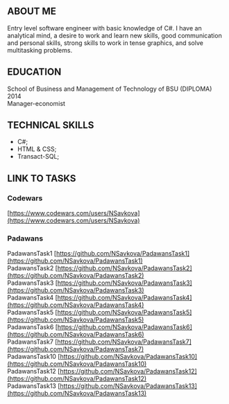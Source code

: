 ## ABOUT ME

Entry level software engineer with basic knowledge of C#. I have an analytical mind, a desire to work and learn new skills, good communication and personal skills, strong skills to work in tense graphics, and solve multitasking problems.

## EDUCATION
School of Business and Management of Technology of BSU (DIPLOMA) 2014      
Manager-economist

## TECHNICAL SKILLS
* C#;
* HTML & CSS;
* Transact-SQL;

## LINK TO TASKS
### Codewars    
[https://www.codewars.com/users/NSavkova](https://www.codewars.com/users/NSavkova)    

### Padawans  
PadawansTask1  [https://github.com/NSavkova/PadawansTask1](https://github.com/NSavkova/PadawansTask1)     
PadawansTask2  [https://github.com/NSavkova/PadawansTask2](https://github.com/NSavkova/PadawansTask2)    
PadawansTask3  [https://github.com/NSavkova/PadawansTask3](https://github.com/NSavkova/PadawansTask3)   
PadawansTask4  [https://github.com/NSavkova/PadawansTask4](https://github.com/NSavkova/PadawansTask4)     
PadawansTask5  [https://github.com/NSavkova/PadawansTask5](https://github.com/NSavkova/PadawansTask5)    
PadawansTask6  [https://github.com/NSavkova/PadawansTask6](https://github.com/NSavkova/PadawansTask6)    
PadawansTask7 [https://github.com/NSavkova/PadawansTask7](https://github.com/NSavkova/PadawansTask7)    
PadawansTask10 [https://github.com/NSavkova/PadawansTask10](https://github.com/NSavkova/PadawansTask10)    
PadawansTask12 [https://github.com/NSavkova/PadawansTask12](https://github.com/NSavkova/PadawansTask12)    
PadawansTask13 [https://github.com/NSavkova/PadawansTask13](https://github.com/NSavkova/PadawansTask13)    







